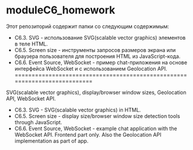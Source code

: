 # moduleC6_homework
Этот репозиторий содержит папки со следующим содержимым:
* C6.3. SVG - использование SVG(scalable vector graphics) элементов в теле HTML. 
* С6.5. Screen size - инструменты запросов размеров экрана или браузера пользователя для построения HTML из JavaScript-кода.
* C6.6. Event Source, WebSocket - пример chat-приложения на основе интерфейса WebSocket и с использованием Geolocation API. 
==========================================================================

SVG(scalable vector graphics), display/browser window sizes, Geolocation API, WebSocket API.

* C6.3. SVG - SVG(scalable vector graphics) in HTML.
* С6.5. Screen size - display size/browser window size detection tools through JavaScript.
* C6.6. Event Source, WebSocket - example chat application with the WebSocket API. Frontend part only. Also the Geolocation API implementation as part of app.
